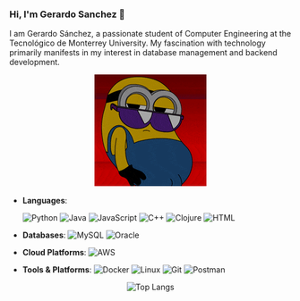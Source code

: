 ### Hi, I'm Gerardo Sanchez 👋

<!--
**GerardoSanchezz/GerardoSanchezz** is a ✨ _special_ ✨ repository because its `README.md` (this file) appears on your GitHub profile.

Here are some ideas to get you started:

- 🔭 I’m currently working on ...
- 🤔 I’m looking for help with ...
- 💬 Ask me about ...
- 📫 How to reach me: ...
-->
I am Gerardo Sánchez, a passionate student of Computer Engineering at the Tecnológico de Monterrey University. My fascination with technology primarily manifests in my interest in database management and backend development. 

<p align="center">
  <img alt="Minion bailando" width="200" src="Minion bailando.gif">
</p>

- **Languages**:

  ![Python](https://img.shields.io/badge/-Python-blue?style=flat-square&logo=python) ![Java](https://img.shields.io/badge/-Java-orange?style=flat-square&logo=java) ![JavaScript](https://img.shields.io/badge/-JavaScript-yellow?style=flat-square&logo=javascript) ![C++](https://img.shields.io/badge/-C++-blueviolet?style=flat-square&logo=c%2B%2B) ![Clojure](https://img.shields.io/badge/-Clojure-blue?style=flat-square&logo=clojure)
  ![HTML](https://img.shields.io/badge/-HTML-orange?style=flat-square&logo=html5)

- **Databases**: 
  ![MySQL](https://img.shields.io/badge/-MySQL-blue?style=flat-square&logo=mysql)
  ![Oracle](https://img.shields.io/badge/-Oracle-red?style=flat-square&logo=oracle)

- **Cloud Platforms**: 
  ![AWS](https://img.shields.io/badge/-AWS-orange?style=flat-square&logo=amazon-aws)

- **Tools & Platforms**: 
  ![Docker](https://img.shields.io/badge/-Docker-blue?style=flat-square&logo=docker)
  ![Linux](https://img.shields.io/badge/-Linux-black?style=flat-square&logo=linux)
  ![Git](https://img.shields.io/badge/-Git-orange?style=flat-square&logo=git)
  ![Postman](https://img.shields.io/badge/-Postman-blueviolet?style=flat-square&logo=postman)




<p align="center">
  <img src="https://github-readme-stats.vercel.app/api/top-langs/?username=GerardoSanchezz&hide_progress=True" alt="Top Langs">
</p>



 



